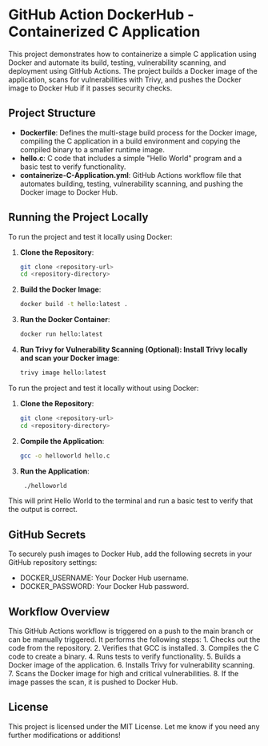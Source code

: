 # GitHub Action DockerHub - Containerized C Application

This project demonstrates how to containerize a simple C application using Docker and automate its build, testing, vulnerability scanning, and deployment using GitHub Actions. The project builds a Docker image of the application, scans for vulnerabilities with Trivy, and pushes the Docker image to Docker Hub if it passes security checks.

## Project Structure

- **Dockerfile**: Defines the multi-stage build process for the Docker image, compiling the C application in a build environment and copying the compiled binary to a smaller runtime image.
- **hello.c**: C code that includes a simple "Hello World" program and a basic test to verify functionality.
- **containerize-C-Application.yml**: GitHub Actions workflow file that automates building, testing, vulnerability scanning, and pushing the Docker image to Docker Hub.

## Running the Project Locally

To run the project and test it locally using Docker:
1. **Clone the Repository**:
   ```bash
   git clone <repository-url>
   cd <repository-directory>
   
2. **Build the Docker Image**:
   ```bash
   docker build -t hello:latest .

3. **Run the Docker Container**:
   ```bash
   docker run hello:latest

4. **Run Trivy for Vulnerability Scanning (Optional): Install Trivy locally and scan your Docker image**:
   ```bash
   trivy image hello:latest

To run the project and test it locally without using Docker:
1. **Clone the Repository**:
   ```bash
   git clone <repository-url>
   cd <repository-directory>

2. **Compile the Application**:
   ```bash
   gcc -o helloworld hello.c

3. **Run the Application**:
   ```bash
    ./helloworld

This will print Hello World to the terminal and run a basic test to verify that the output is correct.

## GitHub Secrets
To securely push images to Docker Hub, add the following secrets in your GitHub repository settings:

   * DOCKER_USERNAME: Your Docker Hub username.
   * DOCKER_PASSWORD: Your Docker Hub password.

## Workflow Overview
This GitHub Actions workflow is triggered on a push to the main branch or can be manually triggered. It performs the following steps:
    1. Checks out the code from the repository.
    2. Verifies that GCC is installed.
    3. Compiles the C code to create a binary.
    4. Runs tests to verify functionality.
    5. Builds a Docker image of the application.
    6. Installs Trivy for vulnerability scanning.
    7. Scans the Docker image for high and critical vulnerabilities.
    8. If the image passes the scan, it is pushed to Docker Hub.

## License
This project is licensed under the MIT License.
Let me know if you need any further modifications or additions!
